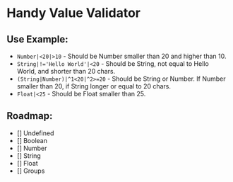 # Handy Value Validator

## Use Example:
- `Number|<20|>10` - Should be Number smaller than 20 and higher than 10.
- `String|!='Hello World'|<20` - Should be String, not equal to Hello World, and shorter than 20 chars.
- `(String|Number)|^1<20|^2>=20` - Should be String or Number. If Number smaller than 20, if String longer or equal to 20 chars.
- `Float|<25` - Should be Float smaller than 25.

## Roadmap:
- [] Undefined
- [] Boolean
- [] Number
- [] String
- [] Float
- [] Groups
